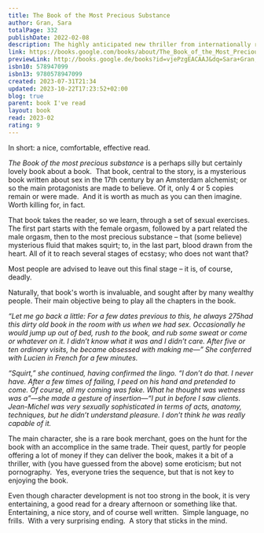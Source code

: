 ```yaml
---
title: The Book of the Most Precious Substance
author: Gran, Sara
totalPage: 332
publishDate: 2022-02-08
description: The highly anticipated new thriller from internationally renowned author Sara Gran, author of Come Closer and the Claire DeWitt series. A mysterious book that promises unlimited power and unrivaled sexual pleasure. A down-on-her-luck book dealer hoping for the sale of a lifetime. And a twist so shocking, no one will come out unscathed. After a tragedy too painful to bear, former novelist Lily Albrecht has resigned herself to a dull, sexless life as a rare book dealer. Until she gets a lead on a book that just might turn everything around. The Book of the Most Precious Substance is a 17th century manual on sex magic, rumored to be the most powerful occult book ever written--if it really exists at all. And some of the wealthiest people in the world are willing to pay Lily a fortune to find it-if she can. Her search for the book takes her from New York to New Orleans to Munich to Paris, searching the dark corners of power where the world's wealthiest people use black magic to fulfill their desires. Will Lily fulfill her own desires, and join them? Or will she lose it all searching for a ghost? The Book of the Most Precious Substance is an addictive erotic thriller about the lengths we'll go to get what we need-and what we want.
link: https://books.google.com/books/about/The_Book_of_the_Most_Precious_Substance.html?hl=&id=vjePzgEACAAJ
previewLink: http://books.google.de/books?id=vjePzgEACAAJ&dq=Sara+Gran,+The+Book+of+the+most+precious+substance&hl=&as_pt=BOOKS&cd=1&source=gbs_api
isbn10: 578947099
isbn13: 9780578947099
created: 2023-07-31T21:34
updated: 2023-10-22T17:23:52+02:00
blog: true
parent: book I've read
layout: book
read: 2023-02
rating: 9
---
```


In short: a nice, comfortable, effective read.

*The Book of the most precious substance* is a perhaps silly but certainly lovely book about a book.  That book, central to the story, is a mysterious book written about sex in the 17th century by an Amsterdam alchemist; or so the main protagonists are made to believe. Of it, only 4 or 5 copies remain or were made.  And it is worth as much as you can then imagine. Worth killing for, in fact.

That book takes the reader, so we learn, through a set of sexual exercises.  The first part starts with the female orgasm, followed by a part related the male orgasm, then to the most precious substance – that (some believe) mysterious fluid that makes squirt; to, in the last part, blood drawn from the heart. All of it to reach several stages of ecstasy; who does not want that?

Most people are advised to leave out this final stage – it is, of course, deadly.

Naturally, that book's worth is invaluable, and sought after by many wealthy people.  Their main objective being to play all the chapters in the book.  

*“Let me go back a little: For a few dates previous to this, he always 275had this dirty old book in the room with us when we had sex. Occasionally he would jump up out of bed, rush to the book, and rub some sweat or come or whatever on it. I didn’t know what it was and I didn’t care. After five or ten ordinary visits, he became obsessed with making me—” She conferred with Lucien in French for a few minutes.*

*“Squirt,” she continued, having confirmed the lingo. “I don’t do that. I never have. After a few times of failing, I peed on his hand and pretended to come. Of course, all my coming was fake. What he thought was wetness was a”—she made a gesture of insertion—“I put in before I saw clients. Jean-Michel was very sexually sophisticated in terms of acts, anatomy, techniques, but he didn’t understand pleasure. I don’t think he was really capable of it.*

The main character, she is a rare book merchant, goes on the hunt for the book with an accomplice in the same trade. Their quest, partly for people offering a lot of money if they can deliver the book, makes it a bit of a thriller, with (you have guessed from the above) some eroticism; but not pornography.  Yes, everyone tries the sequence, but that is not key to enjoying the book.

Even though character development is not too strong in the book, it is very entertaining, a good read for a dreary afternoon or something like that.   Entertaining, a nice story, and of course well written.  Simple language, no frills.  With a very surprising ending.  A story that sticks in the mind.